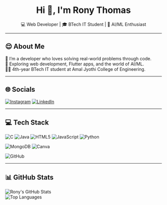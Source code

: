 <h1 align="center">Hi 👋, I'm Rony Thomas</h1>
<p align="center">💻 Web Developer | 🎓 BTech IT Student | 🤖 AI/ML Enthusiast</p>

---

## 😌 About Me

🚀 I’m a developer who loves solving real-world problems through code.   
🌱 Exploring web development, Flutter apps, and the world of AI/ML.  
👨‍🎓 4th-year BTech IT student at Amal Jyothi College of Engineering.

---

## 🌐 Socials

[![Instagram](https://img.shields.io/badge/Instagram-E4405F?style=for-the-badge&logo=instagram&logoColor=white)](https://instagram.com/__.ro_ny.__)
[![LinkedIn](https://img.shields.io/badge/LinkedIn-0077B5?style=for-the-badge&logo=linkedin&logoColor=white)](https://linkedin.com/in/rony-thomas777)


---

## 💻 Tech Stack

![C](https://img.shields.io/badge/C-00599C?style=for-the-badge&logo=c&logoColor=white)
![Java](https://img.shields.io/badge/Java-ED8B00?style=for-the-badge&logo=java&logoColor=white)
![HTML5](https://img.shields.io/badge/HTML5-E34F26?style=for-the-badge&logo=html5&logoColor=white)
![JavaScript](https://img.shields.io/badge/JavaScript-F7DF1E?style=for-the-badge&logo=javascript&logoColor=black)
![Python](https://img.shields.io/badge/Python-3776AB?style=for-the-badge&logo=python&logoColor=white)

![MongoDB](https://img.shields.io/badge/MongoDB-4EA94B?style=for-the-badge&logo=mongodb&logoColor=white)
![Canva](https://img.shields.io/badge/Canva-00C4CC?style=for-the-badge&logo=canva&logoColor=white)

![GitHub](https://img.shields.io/badge/GitHub-000?style=for-the-badge&logo=github&logoColor=white)

---

## 📊 GitHub Stats

![Rony's GitHub Stats](https://github-readme-stats.vercel.app/api?username=Codewith-Rony&show_icons=true&theme=tokyonight)  
![Top Languages](https://github-readme-stats.vercel.app/api/top-langs/?username=Codewith-Rony&layout=compact&theme=tokyonight)
